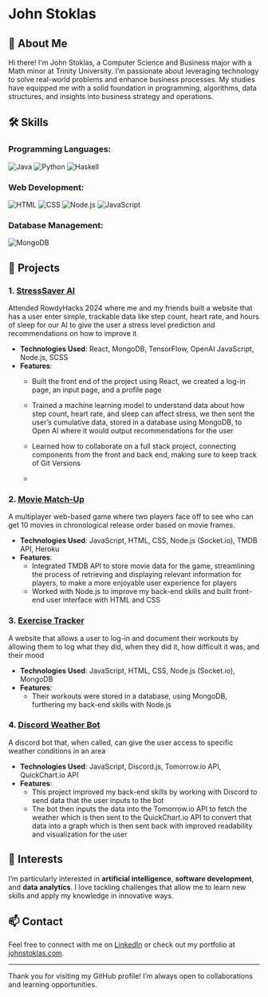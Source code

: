 # John Stoklas

## 👋 About Me
Hi there! I'm John Stoklas, a Computer Science and Business major with a Math minor at Trinity University. I’m passionate about leveraging technology to solve real-world problems and enhance business processes. My studies have equipped me with a solid foundation in programming, algorithms, data structures, and insights into business strategy and operations.

## 🛠️ Skills
### Programming Languages:
![Java](https://img.shields.io/badge/Java-ED8B00?style=for-the-badge&logo=java&logoColor=white) 
![Python](https://img.shields.io/badge/Python-3776AB?style=for-the-badge&logo=python&logoColor=white)
![Haskell](https://img.shields.io/badge/Haskell-5D4F85?style=for-the-badge&logo=haskell&logoColor=white) 

### Web Development:
![HTML](https://img.shields.io/badge/HTML5-E34F26?style=for-the-badge&logo=html5&logoColor=white) 
![CSS](https://img.shields.io/badge/CSS3-1572B6?style=for-the-badge&logo=css3&logoColor=white) 
![Node.js](https://img.shields.io/badge/Node.js-339933?style=for-the-badge&logo=nodedotjs&logoColor=white) 
![JavaScript](https://img.shields.io/badge/JavaScript-F7DF1E?style=for-the-badge&logo=javascript&logoColor=black)

### Database Management:
![MongoDB](https://img.shields.io/badge/MongoDB-47A248?style=for-the-badge&logo=mongodb&logoColor=white)

## 🚀 Projects
### 1. [StressSaver AI](https://github.com/johnstoklas/rowdy-hacks-2024)
Attended RowdyHacks 2024 where me and my friends built a website that has a user enter simple, trackable data like step count, heart rate, and hours of sleep for our AI to give the user a stress level prediction and recommendations on how to improve it
- **Technologies Used**: React, MongoDB, TensorFlow, OpenAI JavaScript, Node.js, SCSS
- **Features**:
  - Built the front end of the project using React, we created a log-in page, an input page, and a profile page
  -	Trained a machine learning model to understand data about how step count, heart rate, and sleep can affect stress, we then sent the user’s cumulative data, stored in a database using MongoDB, to Open AI where it would output recommendations for the user
  -	Learned how to collaborate on a full stack project, connecting components from the front and back end, making sure to keep track of Git Versions

  - 
### 2. [Movie Match-Up](https://github.com/johnstoklas/movie-guesser)
A multiplayer web-based game where two players face off to see who can get 10 movies in chronological release order based on movie frames.
- **Technologies Used**: JavaScript, HTML, CSS, Node.js (Socket.io), TMDB API, Heroku	
- **Features**:
  - Integrated TMDB API to store movie data for the game, streamlining the process of retrieving and displaying relevant information for players, to make a more enjoyable user experience for players
  - Worked with Node.js to improve my back-end skills and built front-end user interface with HTML and CSS

### 3. [Exercise Tracker](https://github.com/johnstoklas/training-log-app)
A website that allows a user to log-in and document their workouts by allowing them to log what they did, when they did it, how difficult it was, and their mood
- **Technologies Used**: JavaScript, HTML, CSS, Node.js (Socket.io), MongoDB
- **Features**:
  -	Their workouts were stored in a database, using MongoDB, furthering my back-end skills with Node.js

 
### 4. [Discord Weather Bot](https://github.com/johnstoklas/discord-weather-bot)
A discord bot that, when called, can give the user access to specific weather conditions in an area
- **Technologies Used**: JavaScript, Discord.js, Tomorrow.io API, QuickChart.io API
- **Features**:
  -	This project improved my back-end skills by working with Discord to send data that the user inputs to the bot
  -	The bot then inputs the data into the Tomorrow.io API to fetch the weather which is then sent to the QuickChart.io API to convert that data into a graph which is then sent back with improved readability and visualization for the user

## 🌟 Interests
I’m particularly interested in **artificial intelligence**, **software development**, and **data analytics**. I love tackling challenges that allow me to learn new skills and apply my knowledge in innovative ways.

## 📫 Contact
Feel free to connect with me on [LinkedIn](https://www.linkedin.com/in/john-stoklas) or check out my portfolio at [johnstoklas.com](https://www.johnstoklas.com).

---

Thank you for visiting my GitHub profile! I’m always open to collaborations and learning opportunities.
